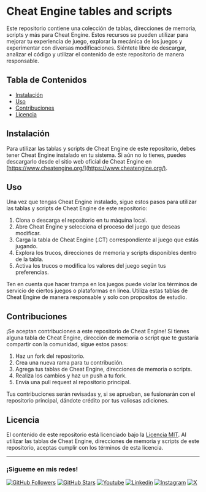 # Cheat Engine tables and scripts

Este repositorio contiene una colección de tablas, direcciones de memoria, scripts y más para Cheat Engine. Estos recursos se pueden utilizar para mejorar tu experiencia de juego, explorar la mecánica de los juegos y experimentar con diversas modificaciones. Siéntete libre de descargar, analizar el código y utilizar el contenido de este repositorio de manera responsable.

## Tabla de Contenidos

- [Instalación](#instalación)
- [Uso](#uso)
- [Contribuciones](#contribuciones)
- [Licencia](#licencia)

## Instalación

Para utilizar las tablas y scripts de Cheat Engine de este repositorio, debes tener Cheat Engine instalado en tu sistema. Si aún no lo tienes, puedes descargarlo desde el sitio web oficial de Cheat Engine en [https://www.cheatengine.org/](https://www.cheatengine.org/).

## Uso

Una vez que tengas Cheat Engine instalado, sigue estos pasos para utilizar las tablas y scripts de Cheat Engine de este repositorio:

1. Clona o descarga el repositorio en tu máquina local.
2. Abre Cheat Engine y selecciona el proceso del juego que deseas modificar.
3. Carga la tabla de Cheat Engine (.CT) correspondiente al juego que estás jugando.
4. Explora los trucos, direcciones de memoria y scripts disponibles dentro de la tabla.
5. Activa los trucos o modifica los valores del juego según tus preferencias.

Ten en cuenta que hacer trampa en los juegos puede violar los términos de servicio de ciertos juegos o plataformas en línea. Utiliza estas tablas de Cheat Engine de manera responsable y solo con propositos de estudio.

## Contribuciones

¡Se aceptan contribuciones a este repositorio de Cheat Engine! Si tienes alguna tabla de Cheat Engine, dirección de memoria o script que te gustaría compartir con la comunidad, sigue estos pasos:

1. Haz un fork del repositorio.
2. Crea una nueva rama para tu contribución.
3. Agrega tus tablas de Cheat Engine, direcciones de memoria o scripts.
4. Realiza los cambios y haz un push a tu fork.
5. Envía una pull request al repositorio principal.

Tus contribuciones serán revisadas y, si se aprueban, se fusionarán con el repositorio principal, dándote crédito por tus valiosas adiciones.

## Licencia

El contenido de este repositorio está licenciado bajo la [Licencia MIT](https://opensource.org/licenses/MIT). Al utilizar las tablas de Cheat Engine, direcciones de memoria y scripts de este repositorio, aceptas cumplir con los términos de esta licencia.

<hr/>
<h3>¡Sigueme en mis redes!</h3>

[![GitHub Followers](https://img.shields.io/github/followers/wotanCode?style=social)](https://github.com/wotanCode)
[![GitHub Stars](https://img.shields.io/github/stars/wotanCode?style=social)](https://github.com/wotanCode)
[![Youtube](https://img.shields.io/badge/Youtube-FF0000?&logo=Youtube&logoColor=white&labelColor=101010)](https://www.youtube.com/channel/UCwISu2hFg7EpOIZ8aV7iS6g?sub_confirmation=1)
[![Linkedin](https://img.shields.io/badge/Linkedin-00d8fd?&logo=linkedin&logoColor=white&labelColor=101010)](https://www.linkedin.com/in/pedro-yanez/)
[![Instagram](https://img.shields.io/badge/Instagram-E4405F?&logo=instagram&logoColor=white&labelColor=101010)](https://www.instagram.com/pedroelhumano/)
[![X](https://img.shields.io/badge/X-14171A?&logo=x&logoColor=white&labelColor=101010)](https://www.x.com/pedroelhumano)
